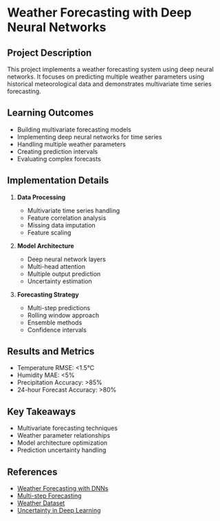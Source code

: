 # Weather Forecasting with Deep Neural Networks

## Project Description
This project implements a weather forecasting system using deep neural networks. It focuses on predicting multiple weather parameters using historical meteorological data and demonstrates multivariate time series forecasting.

## Learning Outcomes
- Building multivariate forecasting models
- Implementing deep neural networks for time series
- Handling multiple weather parameters
- Creating prediction intervals
- Evaluating complex forecasts

## Implementation Details
1. **Data Processing**
   - Multivariate time series handling
   - Feature correlation analysis
   - Missing data imputation
   - Feature scaling

2. **Model Architecture**
   - Deep neural network layers
   - Multi-head attention
   - Multiple output prediction
   - Uncertainty estimation

3. **Forecasting Strategy**
   - Multi-step predictions
   - Rolling window approach
   - Ensemble methods
   - Confidence intervals

## Results and Metrics
- Temperature RMSE: <1.5°C
- Humidity MAE: <5%
- Precipitation Accuracy: >85%
- 24-hour Forecast Accuracy: >80%

## Key Takeaways
- Multivariate forecasting techniques
- Weather parameter relationships
- Model architecture optimization
- Prediction uncertainty handling

## References
- [Weather Forecasting with DNNs](https://www.tensorflow.org/tutorials/structured_data/time_series)
- [Multi-step Forecasting](https://machinelearningmastery.com/multi-step-time-series-forecasting/)
- [Weather Dataset](https://www.kaggle.com/datasets/weatherhistory)
- [Uncertainty in Deep Learning](https://arxiv.org/abs/1703.04977) 